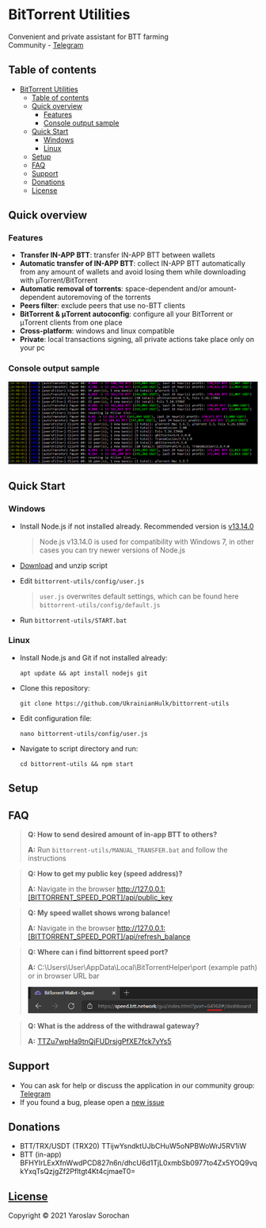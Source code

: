 # BitTorrent Utilities

Convenient and private assistant for BTT farming </br>
Community - [Telegram](https://t.me/bittorrent_utils)

## Table of contents

- [BitTorrent Utilities](#bittorrent-utilities)
  - [Table of contents](#table-of-contents)
  - [Quick overview](#quick-overview)
    - [Features](#features)
    - [Сonsole output sample](#сonsole-output-sample)
  - [Quick Start](#quick-start)
    - [Windows](#windows)
    - [Linux](#linux)
  - [Setup](#setup)
  - [FAQ](#faq)
  - [Support](#support)
  - [Donations](#donations)
  - [License](#license)

## Quick overview

### Features

* **Transfer IN-APP BTT**: transfer IN-APP BTT between wallets
* **Automatic transfer of IN-APP BTT**: collect IN-APP BTT automatically from any amount of wallets and avoid losing them while downloading with µTorrent/BitTorrent
* **Automatic removal of torrents**: space-dependent and/or amount-dependent autoremoving of the torrents
* **Peers filter**: exclude peers that use no-BTT clients
* **BitTorrent & μTorrent autoconfig**: configure all your BitTorrent or μTorrent clients from one place
* **Cross-platform**: windows and linux compatible
* **Private**: local transactions signing, all private actions take place only on your pc

### Сonsole output sample

![](screenshots/0.png?raw=true)

## Quick Start

### Windows

* Install Node.js if not installed already. Recommended version is [v13.14.0](https://nodejs.org/download/release/v13.14.0/)
 
  > Node.js v13.14.0 is used for compatibility with Windows 7, in other cases you can try newer versions of Node.js

* [Download](https://github.com/UkrainianHulk/bittorrent-utils/archive/refs/heads/main.zip) and unzip script
 
* Edit `bittorrent-utils/config/user.js`
  
  > `user.js` overwrites default settings, which can be found here `bittorrent-utils/config/default.js`

* Run `bittorrent-utils/START.bat`

### Linux

* Install Node.js and Git if not installed already: 
 
    ```
    apt update && apt install nodejs git
    ```

* Clone this repository:
 
    ```
    git clone https://github.com/UkrainianHulk/bittorrent-utils
    ```

* Edit configuration file:
 
    ```
    nano bittorrent-utils/config/user.js
    ```

* Navigate to script directory and run:
 
    ```
    cd bittorrent-utils && npm start
    ```

## Setup

## FAQ

> **Q: How to send desired amount of in-app BTT to others?**
>
> **A:** Run `bittorrent-utils/MANUAL_TRANSFER.bat` and follow the instructions

> **Q: How to get my public key (speed address)?**
>
> **A:** Navigate in the browser http://127.0.0.1:[BITTORRENT_SPEED_PORT]/api/public_key

> **Q: My speed wallet shows wrong balance!**
>
> **A:** Navigate in the browser http://127.0.0.1:[BITTORRENT_SPEED_PORT]/api/refresh_balance

> **Q: Where can i find bittorrent speed port?**
>
> **A:** C:\Users\User\AppData\Local\BitTorrentHelper\port (example path) or in browser URL bar
> 
>  ![](screenshots/10.png?raw=true)

> **Q: What is the address of the withdrawal gateway?**
>
> **A:** [TTZu7wpHa9tnQjFUDrsjgPfXE7fck7yYs5](https://tronscan.org/#/address/TTZu7wpHa9tnQjFUDrsjgPfXE7fck7yYs5)

## Support

* You can ask for help or discuss the application in our community group: [Telegram](https://t.me/bittorrent_utils)
* If you found a bug, please open a [new issue](https://github.com/UkrainianHulk/bittorrent-utils/issues/new)

## Donations

* BTT/TRX/USDT (TRX20) TTijwYsndktUJbCHuW5oNPBWoWrJ5RV1iW
* BTT (in-app) BFHYIrLExXfnWwdPCD827n6n/dhcU6d1TjL0xmbSb0977to4Zx5YOQ9vqkYxqTsQzjgZf2Pfltgt4Kt4cjmaeT0=

## [License](https://github.com/UkrainianHulk/bittorrent-utils/blob/main/LICENSE)
Copyright © 2021 Yaroslav Sorochan